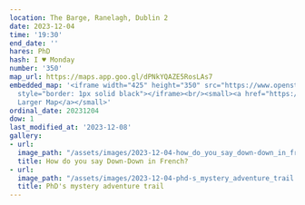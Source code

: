 ```yaml
---
location: The Barge, Ranelagh, Dublin 2
date: 2023-12-04
time: '19:30'
end_date: ''
hares: PhD
hash: I ♥ Monday
number: '350'
map_url: https://maps.app.goo.gl/dPNkYQAZE5RosLAs7
embedded_map: '<iframe width="425" height="350" src="https://www.openstreetmap.org/export/embed.html?bbox=-6.262035369873048%2C53.329756516216946%2C-6.259138584136964%2C53.3313471121589&amp;layer=mapnik&amp;marker=53.33055120002931%2C-6.260587799999939"
  style="border: 1px solid black"></iframe><br/><small><a href="https://www.openstreetmap.org/?mlat=53.33055&amp;mlon=-6.26059#map=19/53.33055/-6.26059">View
  Larger Map</a></small>'
ordinal_date: 20231204
dow: 1
last_modified_at: '2023-12-08'
gallery:
- url: 
  image_path: "/assets/images/2023-12-04-how_do_you_say_down-down_in_french-.jpeg"
  title: How do you say Down-Down in French?
- url: 
  image_path: "/assets/images/2023-12-04-phd-s_mystery_adventure_trail.jpeg"
  title: PhD's mystery adventure trail
---
```


